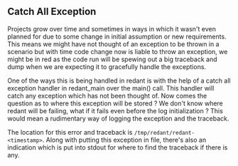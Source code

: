 ## Catch All Exception

Projects grow over time and sometimes in ways in which it wasn't even planned for due to some change in initial assumption or new requirements. This means we might have not thought of an exception to be thrown in a scenario but with time code change now is liable to throw an exception, we might be in red as the code run will be spewing out a big traceback and dump when we are expecting it to gracefully handle the exceptions.

One of the ways this is being handled in redant is with the help of a catch all exception handler in redant_main over the main() call. This handler will catch any exception which has not been thought of. Now comes the question as to where this exception will be stored ? We don't know where redant will be failing, what if it fails even before the log initialization ? This would mean a rudimentary way of logging the exception and the traceback.

The location for this error and traceback is `/tmp/redant/redant-<timestamp>`. Along with putting this exception in file, there's also an indication which is put into stdout for where to find the traceback if there is any.
